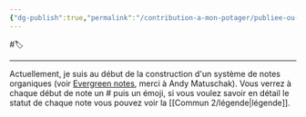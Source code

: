 ```yaml
---
{"dg-publish":true,"permalink":"/contribution-a-mon-potager/publiee-ou-presque/organisation/"}
---
```


#🏷️ 

---
Actuellement, je suis au début de la construction d'un système de notes organiques (voir [Evergreen notes](https://notes.andymatuschak.org/Evergreen_notes), merci à Andy Matuschak). Vous verrez à chaque début de note un # puis un émoji, si vous voulez savoir en détail le statut de chaque note vous pouvez voir la [[Commun 2/légende\|légende]].